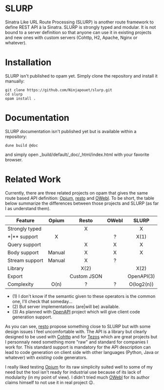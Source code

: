 # SLURP

Sinatra Like URL Route Processing (SLURP) is another route framework to define REST API à la Sinatra. SLURP is strongly typed  and modular. It is not bound to a server definition so that anyone can use it in existing projects and new ones with custom servers (Cohttp, H2, Apache, Nginx or whatever).

# Installation

SLURP isn't published to opam yet. Simply clone the repository and install it manually:
    
    git clone https://github.com/Ninjapouet/slurp.git
    cd slurp
    opam install .

# Documentation

SLURP documentation isn't published yet but is available within a repository:

    dune build @doc

and simply open \_build/default/\_doc/\_html/index.html with your favorite browser.

# Related Work
Currently, there are three related projects on opam that gives the same route based API definition: [Opium](https://github.com/rgrinberg/opium), [resto](https://gitlab.com/nomadic-labs/resto/) and [OWebl](https://github.com/eatonphil/owebl/). To be short, the table below summarize the differences between those projects and SLURP (as far I as understand them).

| Feature          | Opium   | Resto       | OWebl   | SLURP      |
| ---              | :---:   | :---:       | :---:   | :---:      |
| Strongly typed   |         |   X         |         |  X         |
| \*\|\*\* support |   X     |             | ?       |  X(1)      |
| Query support    |         |   X         | X       |  X         |
| Body support     | Manual  |   X         | X       |  X         |
| Stream support   | Manual  |   X         |  ?      |            |
| Library          |         |   X(2)      |         |  X(2)      |
| Export           |         | Custom JSON |         | OpenAPI(3) |
| Complexity       | O(n)    |  ?          |  ?      | O(log2(n)) |

- (1) I don't know if the semantic given to these operators is the common one, I'll check that someday...
- (2) But server implementations (are|will be) available.
- (3) As planned with [OpenAPI](https://github.com/Ninjapouet/openapi) project which will give client code generation support.

As you can see, [resto](https://gitlab.com/nomadic-labs/resto/) propose something close to SLURP but with some design issues I feel uncomfortable with. The API is a library but clearly designed to be used with [Cohttp](https://github.com/mirage/ocaml-cohttp) and for [Tezos](https://gitlab.com/tezos/tezos) which are great projects but I personnaly need something more "raw" and standard for companies I work for. This standard support is mandatory for the API description can lead to code generation on client side with other languages (Python, Java or whatever) with *existing* code generators.

I really liked testing [Opium](https://github.com/rgrinberg/opium) for its raw simplicity suited well to some of my need but the tool isn't ready for industrial use because of its lack of modularity (in my point of view). I didn't tried much [OWebl](https://github.com/eatonphil/owebl/) for its author claims himself to not use it in real project :wink:.
